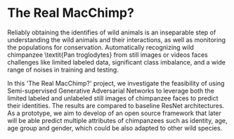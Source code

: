 # The Real MacChimp?

Reliably obtaining the identifies of wild animals is an inseparable step of understanding the wild animals and their interactions, as well as monitoring the populations for conservation. Automatically recognizing wild chimpanzee \textit{Pan troglodytes} from still images or videos faces challenges like limited labeled data, significant class imbalance, and a wide range of noises in training and testing. 

In this 'The Real MacChimp?' project, we investigate the feasibility of using Semi-supervised Generative Adversarial Networks to leverage both the limited labeled and unlabeled still images of chimpanzee faces to predict their identities. The results are compared to baseline ResNet architectures. As a prototype, we aim to develop of an open source framework that later will be able predict multiple attributes of chimpanzees such as identity, age, age group and gender, which could be also adapted to other wild species.

